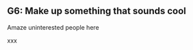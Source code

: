 G6: Make up something that sounds cool
---------------------------------------

Amaze uninterested people here

xxx
